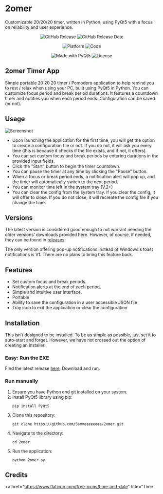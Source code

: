 # 2omer
Customizable 20/20/20 timer, written in Python, using PyQt5 with a focus on reliability and user experience.

<p align="center">
  <img src="https://img.shields.io/github/v/release/Sammeeeeeeee/2omer" alt="GitHub Release">  
  <img src="https://img.shields.io/github/release-date/Sammeeeeeeee/2omer" alt="GitHub Release Date">
</p>

<p align="center">
  <img src="https://img.shields.io/badge/Windows-0078D6?style=for-the-badge&logo=windows&logoColor=white" alt="Platform">
  <img src="https://img.shields.io/badge/Python-3776AB?style=for-the-badge&logo=python&logoColor=white" alt="Code">
</p>

<p align="center">
  <img src="https://img.shields.io/badge/Made%20with-PyQt5-orange?style=for-the-badge&logo=python" alt="Made with PyQt5">
  <img src="https://img.shields.io/github/license/Sammeeeeeeee/2omer?style=for-the-badge" alt="License">
</p>

## 2omer Timer App
Simple portable 20 20 20 timer / Pomodoro application to help remind you to rest / relax when using your PC, built using PyQt5 in Python. You can customize focus period and break period durations. It features a countdown timer and notifies you when each period ends. Configuration can be saved (or not).

## Usage
![Screenshot](https://github.com/Sammeeeeeeee/2omer/assets/139072031/f1e1e60c-ac17-4699-8eb8-5cccc8834dcc)
- Upon launching the application for the first time, you will get the option to create a configuration file or not. If you do not, it will ask you every time (this is because it checks if the file exists, and if not, it offers).
- You can set custom focus and break periods by entering durations in the provided input fields.
- Click the "Start" button to begin the timer countdown.
- You can pause the timer at any time by clicking the "Pause" button.
- When a focus or break period ends, a notification alert will pop up, and the timer will automatically switch to the next period.
- You can monitor time left in the system tray (V.2+)
- You can clear the config from the system tray. If you clear the config, it will offer to close. If you do not close, it will recreate the config file if you change the time.

## Versions
The latest version is considered good enough to not warrant needing the older versions' downloads provided here.
However, of course, if needed, they can be found in [releases](https://github.com/Sammeeeeeeee/2omer/releases).

The only version offering pop-up notifications instead of Windows's toast notifications is V1. There are no plans to bring this feature back.

## Features
- Set custom focus and break periods.
- Notification alerts at the end of each period.
- Simple and intuitive user interface.
- Portable
- Ability to save the configuration in a user accessible JSON file
- Tray icon to exit the application or clear the configuration

## Installation
This isn't designed to be installed. To be as simple as possible, just set it to auto-start and forget. However, we have not crossed out the option of creating an installer.

### Easy: Run the EXE

Find the latest release [here](https://github.com/Sammeeeeeeee/2omer/releases "Releases"). Download and run.

### Run manually

1. Ensure you have Python and git installed on your system.
2. Install PyQt5 library using pip:
   ```
   pip install PyQt5
   ```
3. Clone this repository:
   ```
   git clone https://github.com/Sammeeeeeeee/2omer.git
   ```
4. Navigate to the directory:
   ```
   cd 2omer
   ```
5. Run the application:
   ```
   python 2omer.py
   ```

## Credits

<a href="https://www.flaticon.com/free-icons/time-and-date" title="Time
